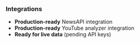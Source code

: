 ### Integrations

- **Production-ready** NewsAPI integration
- **Production-ready** YouTube analyzer integration
- **Ready for live data** (pending API keys)
